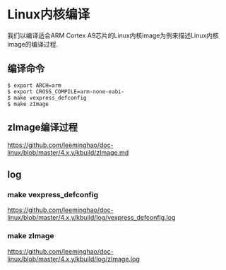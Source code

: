 Linux内核编译
========================================

我们以编译适合ARM Cortex A9芯片的Linux内核image为例来描述Linux内核image的编译过程.

编译命令
-----------------------------------------

```
$ export ARCH=arm
$ export CROSS_COMPILE=arm-none-eabi-
$ make vexpress_defconfig
$ make zImage
```

zImage编译过程
----------------------------------------

https://github.com/leeminghao/doc-linux/blob/master/4.x.y/kbuild/zImage.md

log
----------------------------------------

### make vexpress_defconfig

https://github.com/leeminghao/doc-linux/blob/master/4.x.y/kbuild/log/vexpress_defconfig.log

### make zImage

https://github.com/leeminghao/doc-linux/blob/master/4.x.y/kbuild/log/zImage.log